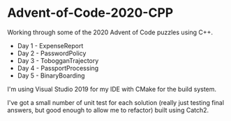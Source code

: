 # Advent-of-Code-2020-CPP

Working through some of the 2020 Advent of Code puzzles using C++.

* Day 1 - ExpenseReport
* Day 2 - PasswordPolicy
* Day 3 - TobogganTrajectory
* Day 4 - PassportProcessing
* Day 5 - BinaryBoarding

I'm using Visual Studio 2019 for my IDE with CMake for the build system. 

I've got a small number of unit test for each solution (really just testing final answers, but good enough to allow me to refactor) built using Catch2.
